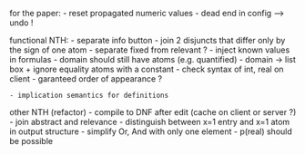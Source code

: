 
for the paper:
    - reset propagated numeric values
    - dead end in config --> undo !

functional NTH:
    - separate info button
    - join 2 disjuncts that differ only by the sign of one atom
    - separate fixed from relevant ?
    - inject known values in formulas
    - domain should still have atoms (e.g. quantified)
    - domain -> list box + ignore equality atoms with a constant
    - check syntax of int, real on client
    - garanteed order of appearance ?

    - implication semantics for definitions

other NTH (refactor)
    - compile to DNF after edit (cache on client or server ?)
    - join abstract and relevance
    - distinguish between x=1 entry and x=1 atom in output structure
    - simplify Or, And with only one element
    - p(real) should be possible